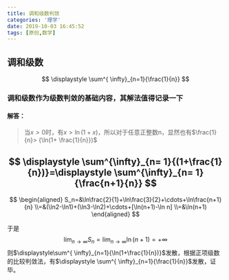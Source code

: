 ```yaml
---
title: 调和级数判敛
categories: '理学'
date: 2019-10-03 16:45:52
tags: [原创,数学]
---
```


## 调和级数

$$
\displaystyle \sum^{ \infty}_{n=1}{\frac{1}{n}}
$$
<!--more-->


### 调和级数作为级数判敛的基础内容，其解法值得记录一下



#### 解答：

> 当$x>0$时，有$x>\ln(1+x)$，所以对于任意正整数n，显然也有$\frac{1}{n}> {\ln(1+ \frac{1}{n}})$

$$
\displaystyle \sum^{\infty}_{n= 1}{(1+\frac{1}{n})}=\displaystyle \sum^{\infty}_{n= 1}{\frac{n+1}{n}}
$$
---
$$
\begin{aligned}
S_n=&\ln\frac{2}{1}+\ln\frac{3}{2}+\cdots+\ln\frac{n+1}{n}
\\=&(\ln2-\ln1)+(\ln3-\ln2)+\cdots+[\ln(n+1)-\ln n]
\\=&\ln(n+1)
\end{aligned}
$$

于是
$$
\lim_{n \to \infty}{S_n}=\lim_{n \to \infty}{\ln(n+1)}=+\infty
$$
则$\displaystyle\sum^{ \infty}_{n=1}{\ln(1+\frac{1}{n})}$发散，根据正项级数的比较判敛法，有$\displaystyle \sum^{ \infty}_{n=1}{\frac{1}{n}}$发散，证毕。